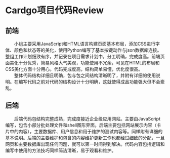 # Cardgo项目代码Review
## 前端
&emsp;&emsp;小组主要采用JavaScript和HTML语言构建页面基本布局，添加CSS进行字体、颜色和状态等的美化，使用Python编写了基本按键动作与json数据库连接。整组工作计划细致有序，并记录在项目需求计划中，分工明确，完成度高。前端页面美化十分优秀，简易风格大气美观，功能使用不冗余，可见在HTML的布局和CSS美化方面十分用心。代码完成度高，结构简单易懂，优化度很高。        
&emsp;&emsp;整体代码结构详细且明确，包与包之间结构清晰明了，并附有详细的使用说明。在编写代码之前对代码的结构设计十分明确，这就使得成品功能强大但不会紊乱。
## 后端
&emsp;&emsp;后端代码包结构完整成熟，完成度接近企业级应用网站。主要由JavaScript编写，包含小部分批处理文件和shell图形界面。后端主要包括网站展示内容（卡片中的内容），主要数据库、用户信息和用于维护的测试内容等。同样附有详细的基本说明。后端的主要维护和包含的内容维护更新工作也都经过细致的分配，一旦网页和主要数据库出现任何问题，就可以第一时间得到解决。代码内容包括逻辑和编写中使用的方法技巧同样简洁清晰，易于观看和维护。
